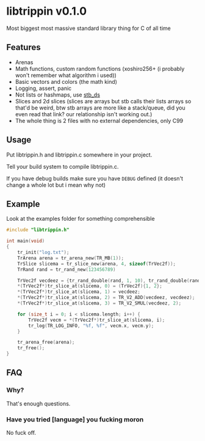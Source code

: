 # libtrippin v0.1.0

Most biggest most massive standard library thing for C of all time

## Features

- Arenas
- Math functions, custom random functions (xoshiro256+ (i probably won't remember what algorithm i used))
- Basic vectors and colors (the math kind)
- Logging, assert, panic
- Not lists or hashmaps, use [stb_ds](https://nothings.org/stb_ds)
- Slices and 2d slices (slices are arrays but stb calls their lists arrays so that'd be weird, btw stb arrays are more like a stack/queue, did you even read that link? our relationship isn't working out.)
- The whole thing is 2 files with no external dependencies, only C99

## Usage

Put libtrippin.h and libtrippin.c somewhere in your project.

Tell your build system to compile libtrippin.c.

If you have debug builds make sure you have `DEBUG` defined (it doesn't change a whole lot but i mean why not)

## Example

Look at the examples folder for something comprehensible

```c
#include "libtrippin.h"

int main(void)
{
	tr_init("log.txt");
	TrArena arena = tr_arena_new(TR_MB(1));
	TrSlice slicema = tr_slice_new(arena, 4, sizeof(TrVec2f));
	TrRand rand = tr_rand_new(123456789)

	TrVec2f vecdeez = {tr_rand_double(rand, 1, 10), tr_rand_double(rand, 1, 10)};
	*(TrVec2f*)tr_slice_at(slicema, 0) = (TrVec2f){1, 2};
	*(TrVec2f*)tr_slice_at(slicema, 1) = vecdeez;
	*(TrVec2f*)tr_slice_at(slicema, 2) = TR_V2_ADD(vecdeez, vecdeez);
	*(TrVec2f*)tr_slice_at(slicema, 3) = TR_V2_SMUL(vecdeez, 2);

	for (size_t i = 0; i < slicema.length; i++) {
		TrVec2f vecm = *(TrVec2f*)tr_slice_at(slicema, i);
		tr_log(TR_LOG_INFO, "%f, %f", vecm.x, vecm.y);
	}

	tr_arena_free(arena);
	tr_free();
}
```

## FAQ

### Why?

That's enough questions.

### Have you tried \[language] you fucking moron

No fuck off.
